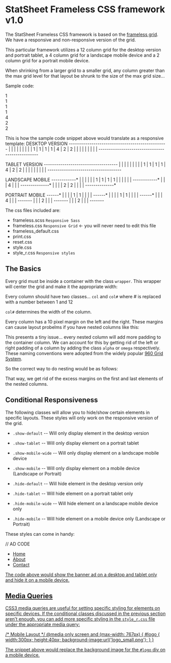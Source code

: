 StatSheet Frameless CSS framework v1.0
======================================

The StatSheet Frameless CSS framework is based on the [frameless grid](https://github.com/jonikorpi/Frameless/blob/master/frameless.scss). We have a responsive and non-responsive version of the grid.  

This particular framework utilizes a 12 column grid for the desktop version and portrait tablet, a 4 column grid for a landscape mobile device and a 2 column grid for a portrait mobile device.  

When shrinking from a larger grid to a smaller grid, any column greater than the max grid level for that layout be shrunk to the size of the max grid size...  

Sample code:  

  <div class="wrapper">
    <div class="col col1">1</div>
    <div class="col col1">1</div>
    <div class="col col1">1</div>
    <div class="col col1">1</div>
    <div class="col col4">4</div>
    <div class="col col2">2</div>
    <div class="col col2">2</div>
  </div>
  
This is how the sample code snippet above would translate as a responsive template:
  DESKTOP VERSION
  *----*----*----*----*----------------*--------*--------*
  |    |    |    |    |                |        |        |
  | 1  | 1  | 1  | 1  |        4       |    2   |    2   |
  |    |    |    |    |                |        |        |
  *----*----*----*----*----------------*--------*--------*

  TABLET VERSION
  *---*---*---*---*------------*------*------*
  |   |   |   |   |            |      |      |
  | 1 | 1 | 1 | 1 |     4      |  2   |   2  |
  |   |   |   |   |            |      |      |
  *---*---*---*---*------------*------*------*

  LANDSCAPE MOBILE
  *---*---*---*---*
  |   |   |   |   |
  | 1 | 1 | 1 | 1 |
  |   |   |   |   |
  *---*---*---*---*
  |               |
  |       4       |
  |               |
  *-------*-------*
  |       |       |
  |   2   |   2   |
  |       |       |
  *-------*-------*

  PORTRAIT MOBILE
  *---*---*
  |   |   |
  | 1 | 1 |
  |   |   |
  *---*---*
  |   |   |
  | 1 | 1 |
  |   |   |
  *---*---*
  |       |
  |   4   |
  |       |
  *-------*
  |       |
  |   2   |
  |       |
  *-------*
  |       |
  |   2   |
  |       |
  *-------*


The css files included are:  

* frameless.scss `Responsive Sass`
* frameless.css `Responsive Grid` <- you will never need to edit this file
* frameless_default.css
* print.css
* reset.css
* style.css
* style_r.css `Responsive styles`


The Basics
-----
Every grid must be inside a container with the class `wrapper`. This wrapper will center the grid and make it the appropriate width:  

Every column should have two classes... `col` and `col#` where # is replaced with a number between 1 and 12  

`col#` determines the width of the column.  

Every column has a 10 pixel margin on the left and the right.  These margins can cause layout probelms if you have nested columns like this:  
  <div class="wrapper">
    <div class="col col12">
      <div class="col col6"</div>
      <div class="col col3"</div>
      <div class="col col3"</div>
    </div>
  </div>

This presents a tiny issue... every nested column will add more padding to the container column.  We can account for this by getting rid of the left or right padding of a column by adding the class `alpha` or `omega` respectively. These naming conventions were adopted from the widely popular [960 Grid System](http://www.960.gs).  

So the correct way to do nesting would be as follows:  
  <div class="wrapper">
    <div class="col col12">
      <div class="col col6 alpha"</div>
      <div class="col col3"</div>
      <div class="col col3 omega"</div>
    </div>
  </div>

That way, we get rid of the excess margins on the first and last elements of the nested columns.  

Conditional Responsiveness
----
The following classes will allow you to hide/show certain elements in specific layouts. These styles will only work on the responsive version of the grid.  

* `.show-default` -- Will only display element in the desktop version
* `.show-tablet` -- Will only display element on a portrait tablet
* `.show-mobile-wide` -- Will only display element on a landscape mobile device
* `.show-mobile` -- Will only display element on a mobile device (Landscape or Portrait)

* `.hide-default` -- Will hide element in the desktop version only
* `.hide-tablet` -- Will hide element on a portrait tablet only
* `.hide-mobile-wide` -- Will hide element on a landscape mobile device only
* `.hide-mobile` -- Will hide element on a mobile device only (Landscape or Portrait)

These styles can come in handy:  
  <div class="wrapper">
    <div class="col col12">
      <div id="banner-ad" class="hide-mobile">
        // AD CODE
      </div>
      <ul class="nav">
        <li><a href="#">Home</li>
        <li><a href="#">About</li>
        <li><a href="#">Contact</li>
      </ul>
    </div>
  </div>

The code above would show the banner ad on a desktop and tablet only and hide it on a mobile device.  

Media Queries
-----
CSS3 media queries are useful for setting specific styling for elements on specific devices.  If the conditional classes discussed in the previous section aren't enough, you can add more specific styling in the `style_r.css` file under the appropriate media query:  

  /* Mobile Layout */
  @media only screen and (max-width: 767px) {
    #logo {
      width:300px;
      height:40px;
      background-image:url('logo_small.png');
    }
  }

The snippet above would replace the background image for the `#logo` div on a mobile device.
